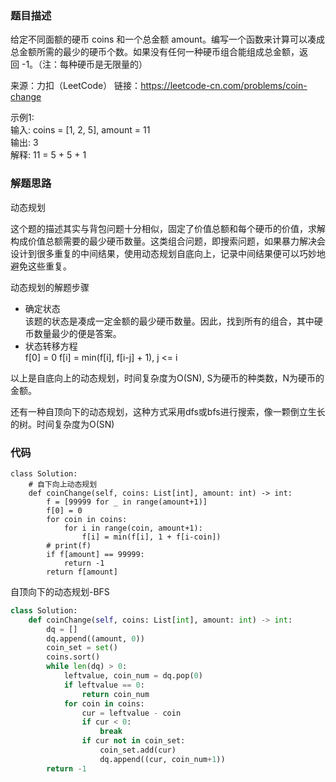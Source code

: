 ### 题目描述
给定不同面额的硬币 coins 和一个总金额 amount。编写一个函数来计算可以凑成总金额所需的最少的硬币个数。如果没有任何一种硬币组合能组成总金额，返回 -1。（注：每种硬币是无限量的）

来源：力扣（LeetCode） 
链接：https://leetcode-cn.com/problems/coin-change

示例1:  
输入: coins = [1, 2, 5], amount = 11  
输出: 3  
解释: 11 = 5 + 5 + 1 

### 解题思路
动态规划

这个题的描述其实与背包问题十分相似，固定了价值总额和每个硬币的价值，求解构成价值总额需要的最少硬币数量。这类组合问题，即搜索问题，如果暴力解决会设计到很多重复的中间结果，使用动态规划自底向上，记录中间结果便可以巧妙地避免这些重复。

动态规划的解题步骤  
- 确定状态  
    该题的状态是凑成一定金额的最少硬币数量。因此，找到所有的组合，其中硬币数量最少的便是答案。    
- 状态转移方程  
    f[0] = 0
    f[i] = min(f[i], f[i-j] + 1), j <= i

以上是自底向上的动态规划，时间复杂度为O(SN), S为硬币的种类数，N为硬币的金额。

还有一种自顶向下的动态规划，这种方式采用dfs或bfs进行搜索，像一颗倒立生长的树。时间复杂度为O(SN)


### 代码
```
class Solution:
    # 自下向上动态规划
    def coinChange(self, coins: List[int], amount: int) -> int:
        f = [99999 for _ in range(amount+1)]
        f[0] = 0
        for coin in coins:
            for i in range(coin, amount+1):
                f[i] = min(f[i], 1 + f[i-coin])
        # print(f)
        if f[amount] == 99999:
            return -1
        return f[amount]

```
自顶向下的动态规划-BFS
```python
class Solution:
    def coinChange(self, coins: List[int], amount: int) -> int:
        dq = []
        dq.append((amount, 0))
        coin_set = set() 
        coins.sort()
        while len(dq) > 0:
            leftvalue, coin_num = dq.pop(0)
            if leftvalue == 0:
                return coin_num
            for coin in coins:
                cur = leftvalue - coin
                if cur < 0:
                    break
                if cur not in coin_set:
                    coin_set.add(cur)
                    dq.append((cur, coin_num+1))
        return -1

```

    
    
